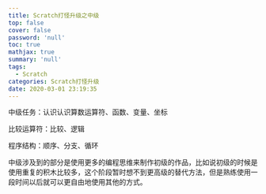 ```yaml
---
title: Scratch打怪升级之中级
top: false
cover: false
password: 'null'
toc: true
mathjax: true
summary: 'null'
tags:
  - Scratch
categories: Scratch打怪升级
date: 2020-03-01 23:19:35
---
```


中级任务：认识认识算数运算符、函数、变量、坐标

比较运算符：比较、逻辑

程序结构：顺序、分支、循环



中级涉及到的部分是使用更多的编程思维来制作初级的作品，比如说初级的时候是使用重复的积木比较多，这个阶段暂时想不到更高级的替代方法，但是熟练使用一段时间以后就可以更自由地使用其他的方式。